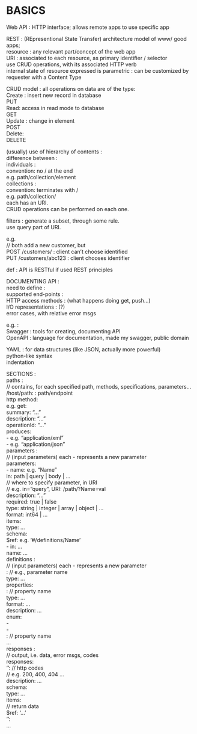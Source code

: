 # BASICS  
  
Web API : HTTP interface; allows remote apps to use specific app  
  
REST : (REpresentional State Transfer) architecture model of www/ good apps;  
resource : any relevant part/concept of the web app  
URI : associated to each resource, as primary identifier / selector  
use CRUD operations, with its associated HTTP verb  
internal state of resource expressed is parametric : can be customized by requester with a Content Type  
  
CRUD model : all operations on data are of the type:  
Create : insert new record in database  
PUT  
Read: access in read mode to database  
GET  
Update : change in element  
POST  
Delete:   
DELETE  
  
(usually) use of hierarchy of contents :   
difference between :   
individuals :  
convention: no / at the end   
e.g. path/collection/element  
collections :   
convention: terminates with /  
e.g. path/collection/  
each has an URI.  
CRUD operations can be performed on each one.  
  
filters : generate a subset, through some rule.  
	use query part of URI.  
  
e.g.  
	// both add a new customer, but  
POST /customers/		: client can’t choose identified  
PUT /customers/abc123	: client chooses identifier  
  
def : API is RESTful if used REST principles  
  
DOCUMENTING API :   
need to define :   
supported end-points :   
HTTP access methods : (what happens doing get, push…)  
I/O representations : (?)  
error cases, with relative error msgs  
  
e.g. :   
Swagger : tools for creating, documenting API  
OpenAPI : language for documentation, made my swagger, public domain  
  
YAML : for data structures (like JSON, actually more powerful)  
python-like syntax  
indentation  
  
SECTIONS :   
paths :   
// contains, for each specified path, methods, specifications, parameters…  
/host/path: 			: path/endpoint  
	http method:  
	e.g. get:  
		summary: “...”  
		description: “...”  
		operationId: “...”  
		produces:  
		- e.g. “application/xml”  
		- e.g. “application/json”  
parameters :   
// (input parameters) each - represents a new parameter  
	parameters:  
		-	name: e.g. “Name”  
			in: path | query | body | …  
// where to specify parameter, in URI  
// e.g. in=”query”, URI: /path/?Name=val  
			description: “...”  
			required: true | false  
type: string | integer | array | object | …  
format: int64 | …  
			items:  
				type: …  
			schema:  
				$ref: e.g. ‘#/definitions/Name’  
		-	in: …   
name: …  
definitions :   
// (input parameters) each - represents a new parameter  
	<Name>: 	// e.g., parameter name  
		type: …  
		properties:  
			<property1>:	// property name  
				type: …  
				format: …  
				description: …  
				enum:   
					-	<val1>  
					-	<val2>  
			<property2>:	// property name  
				…  
responses :   
// output, i.e. data, error msgs, codes  
		responses:  
			‘<n1>’:		// http codes  
					// e.g. 200, 400, 404 …  
				description: …  
				schema:  
					type: …  
					items:  
						// return data  
						$ref: ‘...’  
			‘<n2>’:  
				…  
